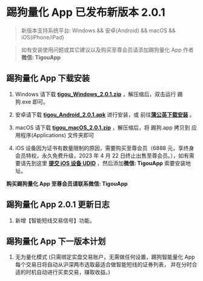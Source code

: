 # 踢狗量化 App 已发布新版本 2.0.1

> 新版本支持系统平台: Windows && 安卓(Android) && macOS && iOS(iPhone/iPad)

> 如有安装使用问题或其它建议以及购买至尊会员请添加踢狗量化 App 作者**微信: TigouApp**

## 踢狗量化 App 下载安装

1. Windows 请下载 [**tigou_Windows_2.0.1.zip**](https://gitee.com/TiGou/tigou_quant/releases/download/2.0.1/tigou_Windows_2.0.1.zip) ，解压缩后，双击运行 踢狗.exe 即可。

1. 安卓请下载 [**tigou_Android_2.0.1.apk**](https://gitee.com/TiGou/tigou_quant/releases/download/2.0.1/tigou_Android_2.0.1.apk) 进行安装，或 前往[**蒲公英下载安装**](https://gitee.com/link?target=https%3A%2F%2Fwww.pgyer.com%2Ftigou_android) 。

1. macOS 请下载 [**tigou_macOS_2.0.1.zip**](https://gitee.com/TiGou/tigou_quant/releases/download/2.0.1/tigou_macOS_2.0.1.zip) ，解压缩后，将 踢狗.app 拷贝到 应用程序(Applications) 文件夹即可

1. iOS 设备因为证书有数量限制的原因，需要购买至尊会员（6888 元，享终身会员特权，永久免费升级，2023 年 4 月 22 日终止出售至尊会员。），如有需要请先到这里 [**提交 iOS 设备 UDID**](https://gitee.com/link?target=https%3A%2F%2Fwww.pgyer.com%2Ftools%2Fudid%3Fsl%3Dn7DO) ，然后添加**微信: TigouApp** 索要安装地址。

**购买踢狗量化 App 至尊会员请联系微信: TigouApp**

## 踢狗量化 App 2.0.1 更新日志

1. 新增【智能短线交易信号】功能。

## 踢狗量化 App 下一版本计划

1. 无为量化模式
   (只需绑定实盘交易账户，无需做任何设置，踢狗智能量化 App 每个交易日将自动从沪深两市选取最适合做智能短线的证券列表，
   并在分时合适的时机自动进行买卖交易，赚取收益。)
